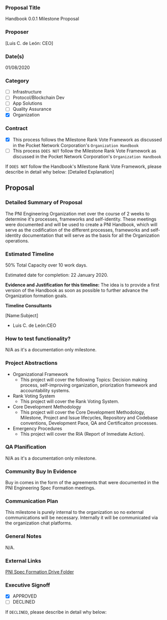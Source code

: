 ### Proposal Title 
Handbook 0.0.1 Milestone Proposal
### Proposer
[Luis C. de León: CEO]
### Date(s)
01/08/2020
### Category
- [ ] Infrastructure
- [ ] Protocol/Blockchain Dev
- [ ] App Solutions
- [ ] Quality Assurance
- [X] Organization 
### Contract
- [X] This process follows the Milestone Rank Vote Framework as discussed in the Pocket Network Corporation's `Organization Handbook`
- [ ] This process `DOES NOT` follow the Milestone Rank Vote Framework as discussed in the Pocket Network Corporation's `Organization Handbook`

If `DOES NOT` follow the Handbook's Milestone Rank Vote Framework, please describe in detail why below:
[Detailed Explanation]
## Proposal
### Detailed Summary of Proposal
The PNI Engineering Organization met over the course of 2 weeks to determine it's processes, frameworks and self-identity. These meetings were documented and will be used to create a PNI Handbook, which will serve as the codification of the different processes, frameworks and self-identity documentation that will serve as the basis for all the Organization operations.

### Estimated Timeline
50% Total Capacity over 10 work days.

Estimated date for completion: 22 January 2020.

**Evidence and Justification for this timeline:**
The idea is to provide a first version of the Handbook as soon as possible to further advance the Organization formation goals.

**Timeline Consultants**

[Name:Subject]
 - Luis C. de León:CEO
### How to test functionality?
N/A as it's a documentation only milestone.
### Project Abstractions
- Organizational Framework
  - This project will cover the following Topics: Decision making process, self-improving organization, priorization framework and accountability systems.  
- Rank Voting System
  - This project will cover the Rank Voting System.
- Core Development Methodology
  - This project will cover the Core Development Methodology, Milestone, Project and Issue lifecycles, Repository and Codebase conventions, Development Pace, QA and Certificaiton processes.
- Emergency Procedures
  - This project will cover the RIA (Report of Inmediate Action). 
### QA Planification
N/A as it's a documentation only milestone.
### Community Buy In Evidence
Buy in comes in the form of the agreements that were documented in the PNI Engineering Spec Formation meetings.
### Communication Plan
This milestone is purely internal to the organization so no external communications will be necessary. Internally it will be communicated via the organization chat platforms.

### General Notes
N/A.

### External Links
[PNI Spec Formation Drive Folder](https://drive.google.com/drive/folders/1J2Gy3R3IYCJHsBn5RLOTCK9-36EShmdC?usp=sharing)
### Executive Signoff
- [X] APPROVED
- [ ] DECLINED

If `DECLINED`, please describe in detail why below:
